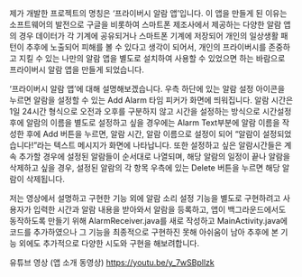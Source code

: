 제가 개발한 프로젝트의 명칭은 ‘프라이버시 알람 앱’입니다.
이 앱을 만들게 된 이유는 소프트웨어의 발전으로 구글을 비롯하여 스마트폰 제조사에서 제공하는 다양한 알람 앱의 경우 데이터가 각 기계에 공유되거나 스마트폰 기계에 저장되어 개인의 일상생활 패턴이 추후에 노출되어 피해를 볼 수 있다고 생각이 되어서, 개인의 프라이버시를 존중하고 지킬 수 있는 나만의 알람 앱을 별도로 설치하여 사용할 수 있었으면 하는 바람으로 프라이버시 알람 앱을 만들게 되었습니다.

‘프라이버시 알람 앱’에 대해 설명해보겠습니다.
우측 하단에 있는 알람 설정 아이콘을 누르면 알람을 설정할 수 있는 Add Alarm 타임 피커가 화면에 띄워집니다. 알람 시간은 1일 24시간 형식으로 오전과 오후를 구분하지 않고 시간을 설정하는 방식으로 시간설정 후에 알람의 이름을 별도로 설정하고 싶을 경우에는 Alarm Text부분에 알람 이름을 작성한 후에 Add 버튼을 누르면, 알람 시간, 알람 이름으로 설정이 되어 “알람이 설정되었습니다!”라는 텍스트 메시지가 화면에 나타납니다. 또한 설정하고 싶은 알람시간들은 계속 추가할 경우에 설정된 알람들이 순서대로 나열되며, 해당 알람의 일정이 끝나 알람을 삭제하고 싶을 경우, 설정된 알람의 각 항목 우측에 있는 Delete 버튼을 누르면 해당 알람이 삭제됩니다.

저는 영상에서 설명하고 구현한 기능 외에 알람 소리 설정 기능을 별도로 구현하려고 사용자가 입력한 시간과 알람 내용을 받아와서 알람을 등록하고, 앱이 백그라운드에서도 동작하도록 만들기 위해 AlarmReceiver.java를 새로 작성하고 MainActivity.java에 코드를 추가하였으나 그 기능을 최종적으로 구현하진 못해 아쉬움이 남아 추후에 본 기능 외에도 추가적으로 다양한 시도와 구현을 해보려합니다.

유튜브 영상 (앱 소개 동영상)
https://youtu.be/y_7wSBpllzk

